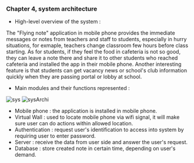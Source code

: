 ### Chapter 4, system architecture

* High-level overview of the system :

 The "Flying note" application in mobile phone provides the immediate messages or notes from teachers and staff to students, especially in hurry situations, for exmaple, teachers change classroom few hours before class starting. As for students, if they feel the food in cafeteria is not so good, they can leave a note there and share it to other students who reached cafeteria and installed the app in their mobile phone. Another interesting feature is that students can get vacancy news or school's club information quickly when they are passing portal or lobby at school. 

* Main modules and their functions represented :

<img src="http://users.metropolia.fi/~dieun/Sys.jpg" alt="sys"/>

<img src="http://users.metropolia.fi/~dieun/sa.jpg" alt="sysArchi"/>

- Mobile phone : the application is installed in mobile phone.
- Virtual Wall : used to locate mobile phone via wifi signal, it will make sure user can do actions within allowed location.
- Authentication : request user's identification to access into system by requiring user to enter password.
- Server : receive the data from user side and answer the user's request.
- Database : store created note in certain time, depending on user's demand.

